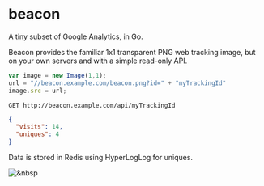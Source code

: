 # beacon
A tiny subset of Google Analytics, in Go.

Beacon provides the familiar 1x1 transparent PNG web tracking image, but on your own servers and with a simple read-only API.

```javascript
var image = new Image(1,1);
url = "//beacon.example.com/beacon.png?id=" + "myTrackingId" 
image.src = url;
```

`GET http://beacon.example.com/api/myTrackingId`
```json
{
  "visits": 14,
  "uniques": 4
}
```

Data is stored in Redis using HyperLogLog for uniques.

![&nbsp](https://beacon.herokuapp.com/beacon.png?id=beacon_github_repo)
